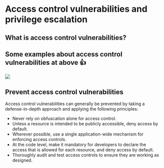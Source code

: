 # Access control vulnerabilities and privilege escalation

## What is access control vulnerabilities?


## Some examples about access control vulnerabilities at above :+1:

![](https://i.imgur.com/eperZyX.png)

## Prevent access control vulnerabilities

Access control vulnerabilities can generally be prevented by taking a defense-in-depth approach and applying the following principles:

- Never rely on obfuscation alone for access control.
- Unless a resource is intended to be publicly accessible, deny access by default.
- Wherever possible, use a single application-wide mechanism for enforcing access controls.
- At the code level, make it mandatory for developers to declare the access that is allowed for each resource, and deny access by default.
- Thoroughly audit and test access controls to ensure they are working as designed.